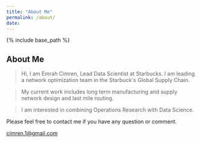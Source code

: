 ```yaml
---
title: "About Me"
permalink: /about/
date:
---
```


{% include base_path %}

## About Me

> Hi, I am Emrah Cimren, Lead Data Scientist at Starbucks. I am leading a network optimization team in the Starbuck's Global Supply Chain.

> My current work includes long term manufacturing and supply network design and last mile routing. 

> I am interested in combining Operations Research with Data Science.

Please feel free to contact me if you have any question or comment.

[cimren.1@gmail.com](mailto:cimren.1@gmail.com)
